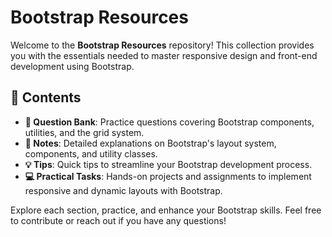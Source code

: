 # Bootstrap Resources

Welcome to the **Bootstrap Resources** repository! This collection provides you with the essentials needed to master responsive design and front-end development using Bootstrap.

## 📑 Contents

- **📘 Question Bank**: Practice questions covering Bootstrap components, utilities, and the grid system.
- **📝 Notes**: Detailed explanations on Bootstrap's layout system, components, and utility classes.
- **💡 Tips**: Quick tips to streamline your Bootstrap development process.
- **💻 Practical Tasks**: Hands-on projects and assignments to implement responsive and dynamic layouts with Bootstrap.

Explore each section, practice, and enhance your Bootstrap skills. Feel free to contribute or reach out if you have any questions!
